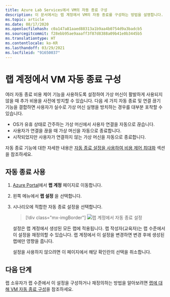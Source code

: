 ```yaml
---
title: Azure Lab Services에서 VM의 자동 종료 구성
description: 이 문서에서는 랩 계정에서 VM의 자동 종료를 구성하는 방법을 설명합니다.
ms.topic: article
ms.date: 08/17/2020
ms.openlocfilehash: c0a147a81aaed88313a1b9aa4b0754d9a3badcb5
ms.sourcegitcommit: f28ebb95ae9aaaff3f87d8388a09b41e0b3445b5
ms.translationtype: HT
ms.contentlocale: ko-KR
ms.lasthandoff: 03/29/2021
ms.locfileid: "91650037"
---
```

# <a name="configure-automatic-shutdown-of-vms-for-a-lab-account"></a>랩 계정에서 VM 자동 종료 구성

여러 자동 종료 비용 제어 기능을 사용하도록 설정하여 가상 머신이 활발하게 사용되지 않을 때 추가 비용을 사전에 방지할 수 있습니다. 다음 세 가지 자동 종료 및 연결 끊기 기능을 결합하면 사용자가 실수로 가상 머신 실행을 방치하는 경우를 대부분 포착할 수 있습니다.
 
- OS가 유휴 상태로 간주하는 가상 머신에서 사용자 연결을 자동으로 끊습니다.
- 사용자가 연결을 끊을 때 가상 머신을 자동으로 종료합니다.
- 시작되었지만 사용자가 연결하지 않는 가상 머신을 자동으로 종료합니다.

자동 종료 기능에 대한 자세한 내용은 [자동 종료 설정을 사용하여 비용 제어 최대화](cost-management-guide.md#automatic-shutdown-settings-for-cost-control) 섹션을 참조하세요.

## <a name="enable-automatic-shutdown"></a>자동 종료 사용

1. [Azure Portal](https://portal.azure.com/)에서 **랩 계정** 페이지로 이동합니다.
1. 왼쪽 메뉴에서 **랩 설정** 을 선택합니다.
1. 시나리오에 적합한 자동 종료 설정을 선택합니다.  

    > [!div class="mx-imgBorder"]
    > ![랩 계정에서 자동 종료 설정](./media/how-to-configure-lab-accounts/automatic-shutdown-vm-disconnect.png)
    
    설정은 랩 계정에서 생성된 모든 랩에 적용됩니다. 랩 작성자(교육자)는 랩 수준에서 이 설정을 재정의할 수 있습니다. 랩 계정에서 이 설정을 변경하면 변경 후에 생성된 랩에만 영향을 줍니다.

    설정을 사용하지 않으려면 이 페이지에서 해당 확인란의 선택을 취소합니다. 

## <a name="next-steps"></a>다음 단계

랩 소유자가 랩 수준에서 이 설정을 구성하거나 재정의하는 방법을 알아보려면 [랩에 대해 VM 자동 종료 구성](how-to-enable-shutdown-disconnect.md)을 참조하세요.
